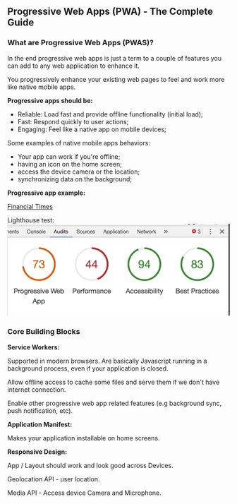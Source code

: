 ## Progressive Web Apps (PWA) - The Complete Guide

### What are Progressive Web Apps (PWAS)?

In the end progressive web apps is just a term to a couple of features you can
add to any web application to enhance it.

You progressively enhance your existing web pages to feel and work more like native mobile apps.

__Progressive apps should be:__

  - Reliable: Load fast and provide offline functionality (initial load);
  - Fast: Respond quickly to user actions;
  - Engaging: Feel like a native app on mobile devices;


Some examples of native mobile apps behaviors:
- Your app can work if you're offline;
- having an icon on the home screen;
- access the device camera or the location;
- synchronizing data on the background;

__Progressive app example:__

[Financial Times](https://app.ft.com/)

Lighthouse test:
![Lighthouse tests result](./images/lighthouse-performance.png)

### Core Building Blocks

__Service Workers:__

Supported in modern browsers. Are basically Javascript running in a background process, even if your application is closed.

Allow offline access to cache some files and serve them if we don't have internet connection.

Enable other progressive web app related features (e.g background sync, push notification, etc).

__Application Manifest:__

Makes your application installable on home screens.

__Responsive Design:__

App / Layout should work and look good across Devices.

Geolocation API - user location.

Media API - Access device Camera and Microphone.

